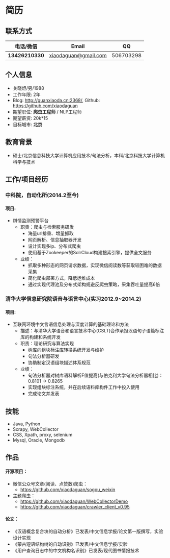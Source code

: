 # 简历
## 联系方式

电话/微信|Email|QQ
---|---|---
**13426210330**  | xiaodaguan@gmail.com  | 506703298


## 个人信息
- 关晓炟/男/1988
- 工作年限: 2年
- Blog: http://guanxiaoda.cn:2368/, Github: https://github.com/xiaodaguan
- 期望职位: **爬虫工程师** / NLP工程师
- 期望薪资: 20k*15
- 目标城市: **北京**


## 教育背景
- 硕士/北京信息科技大学计算机应用技术/句法分析，本科/北京科技大学计算机科学与技术


## 工作/项目经历
### 中科院，自动化所(2014.2至今)
#### 项目: 
 * 舆情监测预警平台
 	* 职责：爬虫与检索服务研发
 		* 海量url排重、增量抓取
 		* 网页解析、信息抽取器开发
 		* 设计实现多ip、分布式爬虫
 		* 使用基于Zookeeper的SolrCloud构建搜索引擎，提供全文服务
	* 业绩：
		* 抓取多种形态的网页请求数据，实现微信阅读数等获取较困难的数据采集
		* 简化爬虫部署方式，降低运维成本
		* 通过实现代理池及分布式架构规避反爬虫策略，采集吞吐量提高6倍

 
### 清华大学信息研究院语音与语言中心(实习2012.9~2014.2)
#### 项目:
* 互联网环境中文言语信息处理与深度计算的基础理论和方法
	* 描述：与清华大学语音和语言技术中心(CSLT)合作承担汉语句子语篇标注库的构建和系统开发
	* 职责：理论研究与算法实现
		* 树库向组块标注库转换系统开发与维护
		* 句法分析器研发
		* 协助制定汉语组块描述体系规范
	* 业绩：
		* 句法分析器对树库语料解析F值提高(与伯克利大学句法分析器相比)： 0.8101 -> 0.8265
		* 实现组块标注系统，并在后续语料库构件工作中投入使用
		* 完成论文并发表

## 技能
- Java, Python
- Scrapy, WebCollector
- CSS, Xpath, proxy, selenium
- Mysql, Oracle, Mongodb

## 作品
#### 开源项目：
- 微信公众号文章(阅读、点赞数)爬虫：
	- https://github.com/xiaodaguan/sogou_weixin
- 主题爬虫：
	- https://github.com/xiaodaguan/WebCollectorDemo
	- https://github.com/xiaodaguan/crawler_client_v0.95  

#### 论文：

- 《汉语概念复合块的自动分析》已发表/中文信息学报/论文第一版撰写，实验设计实现
- 《蒙古短语结构树的自动识别》已发表/中文信息学报/实验
- 《用户查询日志中的中文机构名识别》已发表/现代图书情报技术


